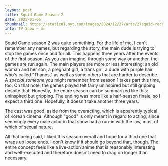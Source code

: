 ```yaml
---
layout: post
title: Squid Game Season 2
date: 2025-01-06
thumbnail: https://static01.nyt.com/images/2024/12/27/arts/27squid-recap/27netflix-mobileMasterAt3x.jpg?quality=75&auto=webp&disable=upscale&width=1200
info: TV Show – 👍
---
```

Squid Game season 2 was quite something. For the life of me, I can't remember any names, but regarding the story, the main dude is trying to stop the games once and for all. This happens three years after the events of the first season. As you can imagine, through some way or another, the games are run again. The main players are more or less interesting: an old woman and her son, a pregnant girl, a trans girl, a dude with purple hair who's called "Thanos," as well as some others that are harder to describe. A *special someone* you might remember from season 1 takes part this time, too. On that note, the games played felt fairly uninspired but still gripping despite that. Honestly, the entire season can be summarized like this: uninspired but gripping. The ending was more like a half-season finale, so I expect a third one. Hopefully, it doesn't take another three years.  <br>
  
The cast was good, aside from the overacting, which is apparently typical of Korean cinema. Although "good" is only meant in regard to acting, since seemingly every male actor in that show had a run-in with the law, most of which of sexual nature.  <br>
  
All that being said, I liked this season overall and hope for a third one that wraps up loose ends. I don't know if it should go beyond that, though. The entire concept feels like a live-action anime that is reasonably interesting and well-executed and therefore doesn't need to drag on longer than necessary.
